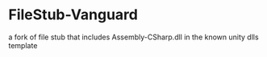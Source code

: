 # FileStub-Vanguard
a fork of file stub that includes Assembly-CSharp.dll in the known unity dlls template
